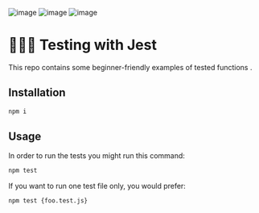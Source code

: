 ![image](https://user-images.githubusercontent.com/117833691/211201214-23499a13-ec94-4b94-8bd7-6c56d733f7cd.png)
![image](https://user-images.githubusercontent.com/117833691/211201256-4974545b-8677-451c-a397-e5cfe531f42e.png)
![image](https://user-images.githubusercontent.com/117833691/211201304-e2197319-3eeb-4166-97d5-06f445344cc4.png)



# 👩🏻‍🔬 Testing with Jest

This repo contains some beginner-friendly examples of tested functions .

## Installation

``` bash
npm i
```

## Usage

In order to run the tests you might run this command:

```bash
npm test
```

If you want to run one test file only, you would prefer:

```bash
npm test {foo.test.js}
```
